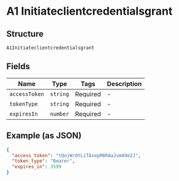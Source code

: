 
# A1 Initiateclientcredentialsgrant

## Structure

`A1Initiateclientcredentialsgrant`

## Fields

| Name | Type | Tags | Description |
|  --- | --- | --- | --- |
| `accessToken` | `string` | Required | - |
| `tokenType` | `string` | Required | - |
| `expiresIn` | `number` | Required | - |

## Example (as JSON)

```json
{
  "access_token": "tQojWrOtLiTAxepM8RAaJvmA9e2J",
  "token_type": "Bearer",
  "expires_in": 3599
}
```

